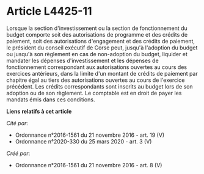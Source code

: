 # Article L4425-11

Lorsque la section d'investissement ou la section de fonctionnement du budget comporte soit des autorisations de programme et
des crédits de paiement, soit des autorisations d'engagement et des crédits de paiement, le président du conseil exécutif de
Corse peut, jusqu'à l'adoption du budget ou jusqu'à son règlement en cas de non-adoption du budget, liquider et mandater les
dépenses d'investissement et les dépenses de fonctionnement correspondant aux autorisations ouvertes au cours des exercices
antérieurs, dans la limite d'un montant de crédits de paiement par chapitre égal au tiers des autorisations ouvertes au cours
de l'exercice précédent. Les crédits correspondants sont inscrits au budget lors de son adoption ou de son règlement. Le
comptable est en droit de payer les mandats émis dans ces conditions.

**Liens relatifs à cet article**

_Cité par_:

  - Ordonnance n°2016-1561 du 21 novembre 2016 - art. 19 (V)
  - Ordonnance n°2020-330 du 25 mars 2020 - art. 3 (V)

_Créé par_:

  - Ordonnance n°2016-1561 du 21 novembre 2016 - art. 8 (V)
